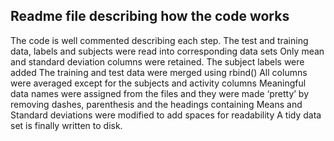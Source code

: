 ## Readme file describing how the code works
The code is well commented describing each step.
The test and training data, labels and subjects were read into corresponding data sets
Only mean and standard deviation columns were retained.
The subject labels were added
The training and test data were merged using rbind()
All columns were averaged except for the subjects and activity columns
Meaningful data names were assigned from the files and they were made ‘pretty’ by removing dashes, parenthesis and the headings containing Means and Standard deviations were modified to add spaces for readability 
A tidy data set is finally written to disk.